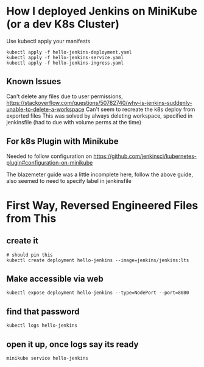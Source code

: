 # How I deployed Jenkins on MiniKube (or a dev K8s Cluster)

Use kubectl apply your manifests  

```
kubectl apply -f hello-jenkins-deployment.yaml
kubectl apply -f hello-jenkins-service.yaml
kubectl apply -f hello-jenkins-ingress.yaml
```

## Known Issues
Can't delete any files due to user permissions,
https://stackoverflow.com/questions/50782740/why-is-jenkins-suddenly-unable-to-delete-a-workspace
Can't seem to recreate the k8s deploy from exported files
This was solved by always deleting workspace, specified in jenkinsfile (had to due with volume perms at the time)


## For k8s Plugin with Minikube
Needed to follow configuration on https://github.com/jenkinsci/kubernetes-plugin#configuration-on-minikube

The blazemeter guide was a little incomplete here, follow the above guide, also seemed to need to specify label in jenkinsfile

# First Way, Reversed Engineered Files from This
## create it

```
# should pin this
kubectl create deployment hello-jenkins --image=jenkins/jenkins:lts
```

## Make accessible via web
```
kubectl expose deployment hello-jenkins --type=NodePort --port=8080
```

## find that password
```
kubectl logs hello-jenkins
```

## open it up, once logs say its ready
`minikube service hello-jenkins`
